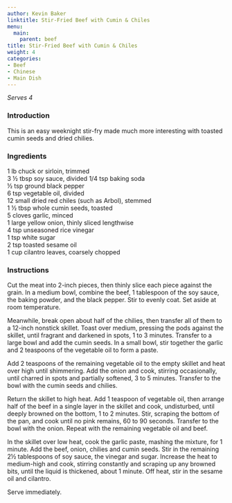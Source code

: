 ```yaml
---
author: Kevin Baker
linktitle: Stir-Fried Beef with Cumin & Chiles
menu:
  main:
    parent: beef
title: Stir-Fried Beef with Cumin & Chiles 
weight: 4
categories:
- Beef
- Chinese
- Main Dish
---
```

*Serves 4*

### Introduction

This is an easy weeknight stir-fry made much more interesting with toasted cumin seeds and dried chilies.

### Ingredients

<div class="ingredient-list">

1 lb chuck or sirloin, trimmed  
3 ½ tbsp soy sauce, divided
1/4 tsp baking soda  
½ tsp ground black pepper  
6 tsp vegetable oil, divided  
12 small dried red chiles (such as Arbol), stemmed  
1 ½ tbsp whole cumin seeds, toasted  
5 cloves garlic, minced  
1 large yellow onion, thinly sliced lengthwise  
4 tsp unseasoned rice vinegar  
1 tsp white sugar  
2 tsp toasted sesame oil  
1 cup cilantro leaves, coarsely chopped  

</div>

### Instructions

Cut the meat into 2-inch pieces, then thinly slice each piece against the grain. In a medium bowl, combine the beef, 1 tablespoon of the soy sauce, the baking powder, and the black pepper. Stir to evenly coat. Set aside at room temperature. 

Meanwhile, break open about half of the chilies, then transfer all of them to a 12-inch nonstick skillet. Toast over medium, pressing the pods against the skillet, until fragrant and darkened in spots, 1 to 3 minutes. Transfer to a large bowl and add the cumin seeds. In a small bowl, stir together the garlic and 2 teaspoons of the vegetable oil to form a paste. 

Add 2 teaspoons of the remaining vegetable oil to the empty skillet and heat over high until shimmering. Add the onion and cook, stirring occasionally, until charred in spots and partially softened, 3 to 5 minutes. Transfer to the bowl with the cumin seeds and chilies. 

Return the skillet to high heat. Add 1 teaspoon of vegetable oil, then arrange half of the beef in a single layer in the skillet and cook, undisturbed, until deeply browned on the bottom, 1 to 2 minutes. Stir, scraping the bottom of the pan, and cook until no pink remains, 60 to 90 seconds. Transfer to the bowl with the onion. Repeat with the remaining vegetable oil and beef. 

In the skillet over low heat, cook the garlic paste, mashing the mixture, for 1 minute. Add the beef, onion, chilies and cumin seeds. Stir in the remaining 2½ tablespoons of soy sauce, the vinegar and sugar. Increase the heat to medium-high and cook, stirring constantly and scraping up any browned bits, until the liquid is thickened, about 1 minute. Off heat, stir in the sesame oil and cilantro. 

Serve immediately.